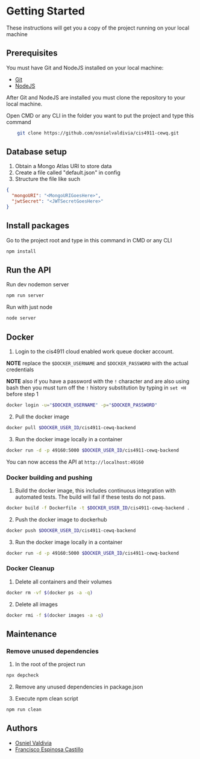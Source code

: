 # Getting Started

These instructions will get you a copy of the project running on your local machine

## Prerequisites

You must have Git and NodeJS installed on your local machine:

- [Git](https://git-scm.com/downloads)
- [NodeJS](https://nodejs.org/en/download/)

After Git and NodeJS are installed you must clone the repository to your local machine.

Open CMD or any CLI in the folder you want to put the project and type this command

```bash
    git clone https://github.com/osnielvaldivia/cis4911-cewq.git
```

## Database setup

1. Obtain a Mongo Atlas URI to store data
2. Create a file called "default.json" in config
3. Structure the file like such

```json
{
  "mongoURI": "<MongoURIGoesHere>",
  "jwtSecret": "<JWTSecretGoesHere>"
}
```

## Install packages

Go to the project root and type in this command in CMD or any CLI

```bash
npm install
```

## Run the API

Run dev nodemon server

```bash
npm run server
```

Run with just node

```bash
node server
```

## Docker

1. Login to the cis4911 cloud enabled work queue docker account.

**NOTE** replace the ```$DOCKER_USERNAME``` and ```$DOCKER_PASSWORD``` with the actual credentials

**NOTE** also if you have a password with the ```!``` character and are also using bash then you must turn off the ```!``` history substitution by typing in ```set +H``` before step 1

```bash
docker login -u="$DOCKER_USERNAME" -p="$DOCKER_PASSWORD"
```

2. Pull the docker image

```bash
docker pull $DOCKER_USER_ID/cis4911-cewq-backend
```

3. Run the docker image locally in a container

```bash
docker run -d -p 49160:5000 $DOCKER_USER_ID/cis4911-cewq-backend
```

You can now access the API at ```http://localhost:49160```

### Docker building and pushing

1. Build the docker image, this includes continuous integration with automated tests. The build will fail if these tests do not pass.

```bash
docker build -f Dockerfile -t $DOCKER_USER_ID/cis4911-cewq-backend .
```

2. Push the docker image to dockerhub

```bash
docker push $DOCKER_USER_ID/cis4911-cewq-backend
```

3. Run the docker image locally in a container

```bash
docker run -d -p 49160:5000 $DOCKER_USER_ID/cis4911-cewq-backend
```

### Docker Cleanup

1. Delete all containers and their volumes

```bash
docker rm -vf $(docker ps -a -q)
```

2. Delete all images

```bash
docker rmi -f $(docker images -a -q)
```

## Maintenance

### Remove unused dependencies

1. In the root of the project run

```bash
npx depcheck
```

2. Remove any unused dependencies in package.json

3. Execute npm clean script

```bash
npm run clean
```

## Authors

- [Osniel Valdivia](https://github.com/osnielvaldivia)
- [Francisco Espinosa Castillo](https://github.com/francespinosa)
